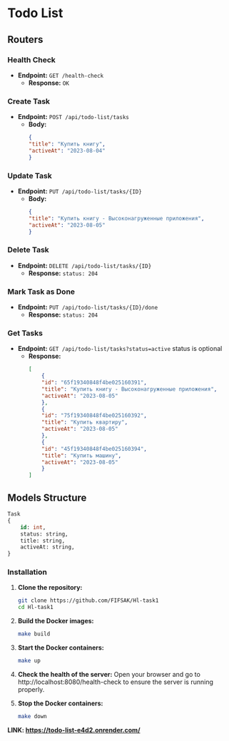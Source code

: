 # Todo List

## Routers

### Health Check

- **Endpoint:** `GET /health-check`
    - **Response:** `OK`

### Create Task

- **Endpoint:** `POST /api/todo-list/tasks`
    - **Body:**
      ```json
      { 
      "title": "Купить книгу", 
      "activeAt": "2023-08-04" 
      }
      ```

### Update Task

- **Endpoint:** `PUT /api/todo-list/tasks/{ID}`
    - **Body:**
      ```json
      { 
      "title": "Купить книгу - Высоконагруженные приложения", 
      "activeAt": "2023-08-05" 
      }
      ```
### Delete Task

- **Endpoint:** `DELETE /api/todo-list/tasks/{ID}`
    - **Response:** `status: 204`

### Mark Task as Done

- **Endpoint:** `PUT /api/todo-list/tasks/{ID}/done`
    - **Response:** `status: 204`

### Get Tasks

- **Endpoint:** `GET /api/todo-list/tasks?status=active` status is optional
    - **Response:**
      ```json
      [
          {
          "id": "65f19340848f4be025160391",
          "title": "Купить книгу - Высоконагруженные приложения",
          "activeAt": "2023-08-05"
          },
          {
          "id": "75f19340848f4be025160392",
          "title": "Купить квартиру",
          "activeAt": "2023-08-05"
          },
          {
          "id": "45f19340848f4be025160394",
          "title": "Купить машину",
          "activeAt": "2023-08-05"
          }
      ]
      ```

## Models Structure

```sql
Task
{
    id: int,
    status: string,
    title: string,
    activeAt: string,
}
```

### Installation

1. **Clone the repository:**
   ```bash
   git clone https://github.com/FIFSAK/Hl-task1
   cd Hl-task1
   ```
2. **Build the Docker images:**
   ```bash
   make build
   ```
3. **Start the Docker containers:**
   ```bash
   make up
   ```
4. **Check the health of the server:**
   Open your browser and go to http://localhost:8080/health-check to ensure the server is running properly.

6. **Stop the Docker containers:**
   ```bash
   make down
   ```

**LINK: https://todo-list-e4d2.onrender.com/**
